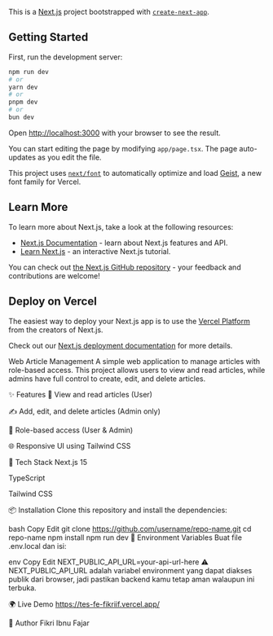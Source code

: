 This is a [Next.js](https://nextjs.org) project bootstrapped with [`create-next-app`](https://nextjs.org/docs/app/api-reference/cli/create-next-app).

## Getting Started

First, run the development server:

```bash
npm run dev
# or
yarn dev
# or
pnpm dev
# or
bun dev
```

Open [http://localhost:3000](http://localhost:3000) with your browser to see the result.

You can start editing the page by modifying `app/page.tsx`. The page auto-updates as you edit the file.

This project uses [`next/font`](https://nextjs.org/docs/app/building-your-application/optimizing/fonts) to automatically optimize and load [Geist](https://vercel.com/font), a new font family for Vercel.

## Learn More

To learn more about Next.js, take a look at the following resources:

- [Next.js Documentation](https://nextjs.org/docs) - learn about Next.js features and API.
- [Learn Next.js](https://nextjs.org/learn) - an interactive Next.js tutorial.

You can check out [the Next.js GitHub repository](https://github.com/vercel/next.js) - your feedback and contributions are welcome!

## Deploy on Vercel

The easiest way to deploy your Next.js app is to use the [Vercel Platform](https://vercel.com/new?utm_medium=default-template&filter=next.js&utm_source=create-next-app&utm_campaign=create-next-app-readme) from the creators of Next.js.

Check out our [Next.js deployment documentation](https://nextjs.org/docs/app/building-your-application/deploying) for more details.

Web Article Management
A simple web application to manage articles with role-based access. This project allows users to view and read articles, while admins have full control to create, edit, and delete articles.

✨ Features
📰 View and read articles (User)

✍️ Add, edit, and delete articles (Admin only)

👥 Role-based access (User & Admin)

🌐 Responsive UI using Tailwind CSS

🚀 Tech Stack
Next.js 15

TypeScript

Tailwind CSS

📦 Installation
Clone this repository and install the dependencies:

bash
Copy
Edit
git clone https://github.com/username/repo-name.git
cd repo-name
npm install
npm run dev
🔐 Environment Variables
Buat file .env.local dan isi:

env
Copy
Edit
NEXT_PUBLIC_API_URL=your-api-url-here
⚠️ NEXT_PUBLIC_API_URL adalah variabel environment yang dapat diakses publik dari browser, jadi pastikan backend kamu tetap aman walaupun ini terbuka.

🌍 Live Demo
https://tes-fe-fikriif.vercel.app/

👤 Author
Fikri Ibnu Fajar


